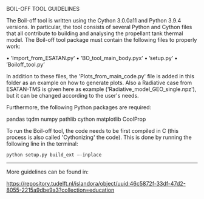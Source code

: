 BOIL-OFF TOOL GUIDELINES

The Boil-off tool is written using the Cython 3.0.0a11 and Python 3.9.4 versions. In particular, the tool consists of several Python and Cython files that all contribute to building and analysing the propellant tank thermal model. The Boil-off tool package must contain the following files to properly work:

• ’Import_from_ESATAN.py’
• ’BO_tool_main_body.pyx’
• ’setup.py’
• ’Boiloff_tool.py’

In addition to these files, the 'Plots_from_main_code.py' file is added in this folder as an example on how to generate plots. Also a Radiative case from ESATAN-TMS is given here as example ('Radiative_model_GEO_single.npz'), but it can be changed according to the user's needs.

Furthermore, the following Python packages are required:

pandas
tqdm
numpy
pathlib
cython
matplotlib
CoolProp

To run the Boil-off tool, the code needs to be first compiled in C (this process is also called 'Cythonizing' the code). This is done by running the following line in the terminal:

```
python setup.py build_ext –-inplace
```

----------------------------------------------------------------------------------------------------
More guidelines can be found in:

https://repository.tudelft.nl/islandora/object/uuid:46c5872f-33df-47d2-8055-2215a9dbe9a3?collection=education
